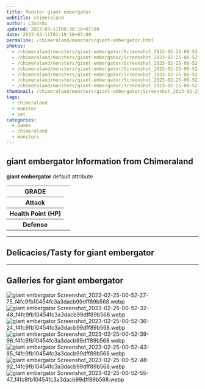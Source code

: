 ```yaml
---
title: Monster giant embergator
webtitle: chimeraland
author: L3n4r0x
updated: 2023-03-11T00:30:18+07:00
date: 2023-03-11T01:19:18+07:00
permalink: /chimeraland/monsters/giant-embergator.html
photos:
  - /chimeraland/monsters/giant-embergator/Screenshot_2023-02-25-00-52-27-75_f4fc9fb10454fc3a3dacb99dff89b568.webp
  - /chimeraland/monsters/giant-embergator/Screenshot_2023-02-25-00-52-32-48_f4fc9fb10454fc3a3dacb99dff89b568.webp
  - /chimeraland/monsters/giant-embergator/Screenshot_2023-02-25-00-52-36-24_f4fc9fb10454fc3a3dacb99dff89b568.webp
  - /chimeraland/monsters/giant-embergator/Screenshot_2023-02-25-00-52-39-96_f4fc9fb10454fc3a3dacb99dff89b568.webp
  - /chimeraland/monsters/giant-embergator/Screenshot_2023-02-25-00-52-43-85_f4fc9fb10454fc3a3dacb99dff89b568.webp
  - /chimeraland/monsters/giant-embergator/Screenshot_2023-02-25-00-52-48-92_f4fc9fb10454fc3a3dacb99dff89b568.webp
  - /chimeraland/monsters/giant-embergator/Screenshot_2023-02-25-00-52-55-47_f4fc9fb10454fc3a3dacb99dff89b568.webp
thumbnail: /chimeraland/monsters/giant-embergator/Screenshot_2023-02-25-00-52-27-75_f4fc9fb10454fc3a3dacb99dff89b568.webp
tags:
  - chimeraland
  - monster
  - pet
categories:
  - Games
  - chimeraland
  - monsters
---
```


<section id="bootstrap-wrapper"><link rel="stylesheet" href="https://rawcdn.githack.com/dimaslanjaka/Web-Manajemen/0c3b5aa1813bd4abcd2c11bf3e37928b15c28664/css/bootstrap-5-3-0-alpha3-wrapper.css"/><h2 id="attribute">giant embergator Information from Chimeraland</h2><p><b>giant embergator</b> default attribute <table><tr><th>GRADE</th><td></td></tr><tr><th>Attack</th><td></td></tr><tr><th>Health Point (HP)</th><td></td></tr><tr><th>Defense</th><td></td></tr></table></p><hr/><h2 id="delicacies">Delicacies/Tasty for giant embergator</h2><div class="text-white bg-dark"></div><hr/><div id="gallery"><h2>Galleries for giant embergator</h2><div class="row"><div class="col-lg-6 col-12"><img src="/chimeraland/monsters/giant-embergator/Screenshot_2023-02-25-00-52-27-75_f4fc9fb10454fc3a3dacb99dff89b568.webp" alt="giant embergator Screenshot_2023-02-25-00-52-27-75_f4fc9fb10454fc3a3dacb99dff89b568.webp"/></div><div class="col-lg-6 col-12"><img src="/chimeraland/monsters/giant-embergator/Screenshot_2023-02-25-00-52-32-48_f4fc9fb10454fc3a3dacb99dff89b568.webp" alt="giant embergator Screenshot_2023-02-25-00-52-32-48_f4fc9fb10454fc3a3dacb99dff89b568.webp"/></div><div class="col-lg-6 col-12"><img src="/chimeraland/monsters/giant-embergator/Screenshot_2023-02-25-00-52-36-24_f4fc9fb10454fc3a3dacb99dff89b568.webp" alt="giant embergator Screenshot_2023-02-25-00-52-36-24_f4fc9fb10454fc3a3dacb99dff89b568.webp"/></div><div class="col-lg-6 col-12"><img src="/chimeraland/monsters/giant-embergator/Screenshot_2023-02-25-00-52-39-96_f4fc9fb10454fc3a3dacb99dff89b568.webp" alt="giant embergator Screenshot_2023-02-25-00-52-39-96_f4fc9fb10454fc3a3dacb99dff89b568.webp"/></div><div class="col-lg-6 col-12"><img src="/chimeraland/monsters/giant-embergator/Screenshot_2023-02-25-00-52-43-85_f4fc9fb10454fc3a3dacb99dff89b568.webp" alt="giant embergator Screenshot_2023-02-25-00-52-43-85_f4fc9fb10454fc3a3dacb99dff89b568.webp"/></div><div class="col-lg-6 col-12"><img src="/chimeraland/monsters/giant-embergator/Screenshot_2023-02-25-00-52-48-92_f4fc9fb10454fc3a3dacb99dff89b568.webp" alt="giant embergator Screenshot_2023-02-25-00-52-48-92_f4fc9fb10454fc3a3dacb99dff89b568.webp"/></div><div class="col-lg-6 col-12"><img src="/chimeraland/monsters/giant-embergator/Screenshot_2023-02-25-00-52-55-47_f4fc9fb10454fc3a3dacb99dff89b568.webp" alt="giant embergator Screenshot_2023-02-25-00-52-55-47_f4fc9fb10454fc3a3dacb99dff89b568.webp"/></div></div></div></section>